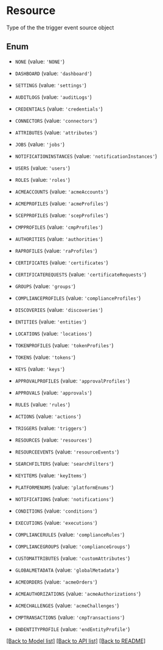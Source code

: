 # Resource

Type of the the trigger event source object

## Enum

* `NONE` (value: `'NONE'`)

* `DASHBOARD` (value: `'dashboard'`)

* `SETTINGS` (value: `'settings'`)

* `AUDITLOGS` (value: `'auditLogs'`)

* `CREDENTIALS` (value: `'credentials'`)

* `CONNECTORS` (value: `'connectors'`)

* `ATTRIBUTES` (value: `'attributes'`)

* `JOBS` (value: `'jobs'`)

* `NOTIFICATIONINSTANCES` (value: `'notificationInstances'`)

* `USERS` (value: `'users'`)

* `ROLES` (value: `'roles'`)

* `ACMEACCOUNTS` (value: `'acmeAccounts'`)

* `ACMEPROFILES` (value: `'acmeProfiles'`)

* `SCEPPROFILES` (value: `'scepProfiles'`)

* `CMPPROFILES` (value: `'cmpProfiles'`)

* `AUTHORITIES` (value: `'authorities'`)

* `RAPROFILES` (value: `'raProfiles'`)

* `CERTIFICATES` (value: `'certificates'`)

* `CERTIFICATEREQUESTS` (value: `'certificateRequests'`)

* `GROUPS` (value: `'groups'`)

* `COMPLIANCEPROFILES` (value: `'complianceProfiles'`)

* `DISCOVERIES` (value: `'discoveries'`)

* `ENTITIES` (value: `'entities'`)

* `LOCATIONS` (value: `'locations'`)

* `TOKENPROFILES` (value: `'tokenProfiles'`)

* `TOKENS` (value: `'tokens'`)

* `KEYS` (value: `'keys'`)

* `APPROVALPROFILES` (value: `'approvalProfiles'`)

* `APPROVALS` (value: `'approvals'`)

* `RULES` (value: `'rules'`)

* `ACTIONS` (value: `'actions'`)

* `TRIGGERS` (value: `'triggers'`)

* `RESOURCES` (value: `'resources'`)

* `RESOURCEEVENTS` (value: `'resourceEvents'`)

* `SEARCHFILTERS` (value: `'searchFilters'`)

* `KEYITEMS` (value: `'keyItems'`)

* `PLATFORMENUMS` (value: `'platformEnums'`)

* `NOTIFICATIONS` (value: `'notifications'`)

* `CONDITIONS` (value: `'conditions'`)

* `EXECUTIONS` (value: `'executions'`)

* `COMPLIANCERULES` (value: `'complianceRules'`)

* `COMPLIANCEGROUPS` (value: `'complianceGroups'`)

* `CUSTOMATTRIBUTES` (value: `'customAttributes'`)

* `GLOBALMETADATA` (value: `'globalMetadata'`)

* `ACMEORDERS` (value: `'acmeOrders'`)

* `ACMEAUTHORIZATIONS` (value: `'acmeAuthorizations'`)

* `ACMECHALLENGES` (value: `'acmeChallenges'`)

* `CMPTRANSACTIONS` (value: `'cmpTransactions'`)

* `ENDENTITYPROFILE` (value: `'endEntityProfile'`)

[[Back to Model list]](../README.md#documentation-for-models) [[Back to API list]](../README.md#documentation-for-api-endpoints) [[Back to README]](../README.md)



